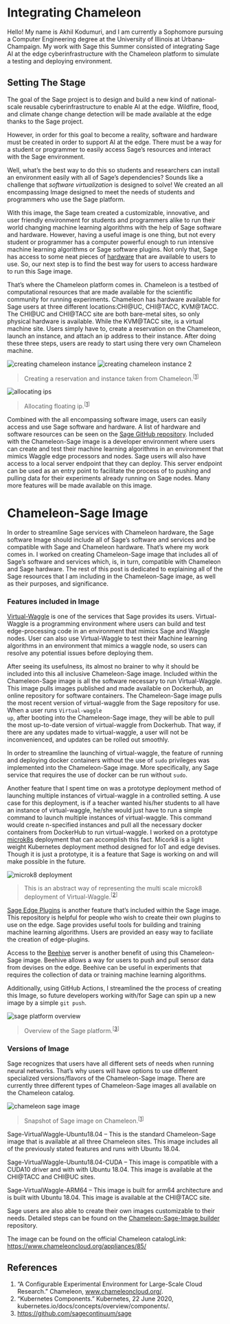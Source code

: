 # Integrating Chameleon

Hello! My name is Akhil Kodumuri, and I am currently a Sophomore pursuing a Computer Engineering degree at the University of Illinois at Urbana-Champaign. My work with Sage this Summer consisted of integrating Sage AI at the edge cyberinfrastructure with the Chameleon platform to simulate a testing and deploying environment.

## Setting The Stage

The goal of the Sage project is to design and build a new kind of national-scale reusable cyberinfrastructure to enable AI at the edge. Wildfire, flood, and climate change change detection will be made available at the edge thanks to the Sage project.

However, in order for this goal to become a reality, software and hardware must be created in order to support AI at the edge. There must be a way for a student or programmer to easily access Sage’s resources and interact with the Sage environment.

Well, what’s the best way to do this so students and researchers can install an environment easily with all of Sage’s dependencies? Sounds like a challenge that <em>software virtualization </em>is designed to solve! We created an all encompassing Image designed to meet the needs of students and programmers who use the Sage platform.

With this image, the Sage team created a customizable, innovative, and user friendly environment for students and programmers alike to run their world changing machine learning algorithms with the help of Sage software and hardware. However, having a useful image is one thing, but not every student or programmer has a computer powerful enough to run intensive machine learning algorithms or Sage software plugins. Not only that, Sage has access to some neat pieces of <a href="https://github.com/sagecontinuum/sage/blob/master/architecture_overview.md">hardware</a> that are available to users to use. So, our next step is to find the best way for users to access hardware to run this Sage image.

That’s where the Chameleon platform comes in. Chameleon is a testbed of computational resources that are made available for the scientific community for running experiments. Chameleon has hardware available for Sage users at three different locations:CHI@UC, CHI@TACC, KVM@TACC. The CHI@UC and CHI@TACC site are both bare-metal sites, so only physical hardware is available. While the KVM@TACC site, is a virtual machine site. Users simply have to, create a reservation on the Chameleon, launch an instance, and attach an ip address to their instance. After doing these three steps, users are ready to start using there very own Chameleon machine.


![creating chameleon instance](./imgs//integrating-chameleon-1.png)
![creating chameleon instance 2](./imgs//integrating-chameleon-2.png)
> Creating a reservation and instance taken from Chameleon.<sup>[[1](#references)]</sup>

![allocating ips](./imgs//integrating-chameleon-3.png)
> Allocating floating ip.<sup>[[1](#references)]</sup>


Combined with the all encompassing software image, users can easily access and use Sage software and hardware. A list of hardware and software resources can be seen on the <a href="https://github.com/sagecontinuum/sage/blob/master/architecture_overview.md" target="_blank" rel="noreferrer noopener">Sage GitHub repository</a>.  Included with the Chameleon-Sage image is a developer environment where users can create and test their machine learning algorithms in an environment that mimics Waggle edge processors and nodes. Sage users will also have access to a local server endpoint that they can deploy. This server endpoint can be used as an entry point to facilitate the process of to pushing and pulling data for their experiments already running on Sage nodes. Many more features will be made available on this image.


# Chameleon-Sage Image

In order to streamline Sage services with Chameleon hardware, the Sage software Image should include all of Sage’s software and services and be compatible with Sage and Chameleon hardware. That’s where my work comes in. I worked on creating Chameleon-Sage image that includes all of Sage’s software and services which, is, in turn, compatible with Chameleon and Sage hardware. The rest of this post is dedicated to explaining all of the Sage resources that I am including in the Chameleon-Sage image, as well as their purposes, and significance.

### Features included in Image

<a href="https://github.com/waggle-sensor/waggle-node">Virtual-Waggle</a> is one of the services that Sage provides its users. Virtual-Waggle is a programming environment where users can build and test edge-processing code in an environment that mimics Sage and Waggle nodes. User can also use Virtual-Waggle to test their Machine learning algorithms in an environment that mimics a waggle node, so users can resolve any potential issues before deploying them.

After seeing its usefulness, its almost no brainer to why it should be included into this all inclusive Chameleon-Sage image. Included within the Chameleon-Sage image is all the software necessary to run Virtual-Waggle. This image pulls images published and made available on Dockerhub, an online repository for software containers. The Chameleon-Sage image pulls the most recent version of virtual-waggle from the Sage repository for use. When a user runs <code>Virtual-waggle up</code>, after booting into the Chameleon-Sage image, they will be able to pull the most up-to-date version of virtual-waggle from Dockerhub. That way, if there are any updates made to virtual-waggle, a user will not be inconvenienced, and updates can be rolled out smoothly.

In order to streamline the launching of virtual-waggle, the feature of running and deploying docker containers without the use of <code>sudo</code> privileges was implemented into the Chameleon-Sage image. More specifically, any Sage service that requires the use of docker can be run without <code>sudo</code>.

Another feature that I spent time on was a prototype deployment method of launching multiple instances of virtual-waggle in a controlled setting. A use case for this deployment, is if a teacher wanted his/her students to all have an instance of virtual-waggle, he/she would just have to run a simple command to launch multiple instances of virtual-waggle. This command would create n-specified instances and pull all the necessary docker containers from DockerHub to run virtual-waggle. I worked on a prototype [microk8s](https://microk8s.io) deployment that can accomplish this fact. Micork8 is a light weight Kubernetes deployment method designed for IoT and edge devises. Though it is just a prototype, it is a feature that Sage is working on and will make possible in the future.

![microk8 deployment](./imgs/integrating-chameleon-4.png)
> This is an abstract way of representing the multi scale microk8 deployment of Virtual-Waggle.<sup>[[2](#references)]</sup>

<a href="https://github.com/waggle-sensor/edge-plugins">Sage Edge Plugins</a> is another feature that’s included within the Sage image. This repository is helpful for people who wish to create their own plugins to use on the edge. Sage provides useful tools for building and training machine learning algorithms. Users are provided an easy way to faciliate the creation of edge-plugins.

Access to the <a href="https://github.com/waggle-sensor/beehive-server">Beehive</a> server is another benefit of using this Chameleon-Sage image. Beehive allows a way for users to push and pull sensor data from devises on the edge. Beehive can be useful in experiments that requires the collection of data or training machine learning algorithms.

Additionally, using GitHub Actions, I streamlined the the process of creating this Image, so future developers working with/for Sage can spin up a new image by a simple <code>git push</code>.

![sage platform overview](./imgs/integrating-chameleon-5.png)
> Overview of the Sage platform.<sup>[[3](#references)]</sup>

### Versions of Image

Sage recognizes that users have all different sets of needs when running neural networks. That’s why users will have options to use different specialized versions/flavors of the Chameleon-Sage image. There are currently three different types of Chameleon-Sage images all available on the Chameleon catalog.

![chameleon sage image](./imgs//integrating-chameleon-6.png)
> Snapshot of Sage image on Chameleon.<sup>[[1](#references)]</sup>

Sage-VirtualWaggle-Ubuntu18.04 – This is the standard Chameleon-Sage image that is available at all three Chameleon sites. This image includes all of the previously stated features and runs with Ubuntu 18.04.

Sage-VirtualWaggle-Ubuntu18.04-CUDA – This image is compatible with a CUDA10 driver and with with Ubuntu 18.04. This image is available at the CHI@TACC and CHI@UC sites.

Sage-VirtualWaggle-ARM64 – This image is built for arm64 architecture and is built with Ubuntu 18.04. This image is available at the CHI@TACC site.

Sage users are also able to create their own images customizable to their needs. Detailed steps can be found on the <a href="https://github.com/sagecontinuum/Chameleon-Sage-Image-Builder">Chameleon-Sage-Image builder</a> repository.


The image can be found on the official Chameleon catalogLink: https://www.chameleoncloud.org/appliances/85/


## References
1. “A Configurable Experimental Environment for Large-Scale Cloud Research.” Chameleon, www.chameleoncloud.org/.
2. “Kubernetes Components.” Kubernetes, 22 June 2020, kubernetes.io/docs/concepts/overview/components/.
3. https://github.com/sagecontinuum/sage